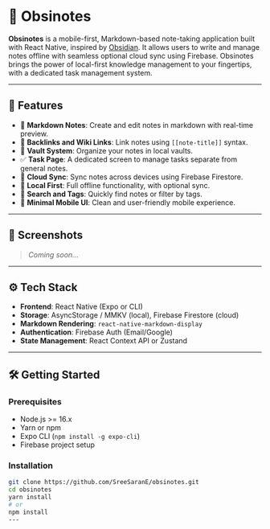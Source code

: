 # 📝 Obsinotes

**Obsinotes** is a mobile-first, Markdown-based note-taking application built with React Native, inspired by [Obsidian](https://obsidian.md). It allows users to write and manage notes offline with seamless optional cloud sync using Firebase. Obsinotes brings the power of local-first knowledge management to your fingertips, with a dedicated task management system.

---

## 🚀 Features

- 📄 **Markdown Notes**: Create and edit notes in markdown with real-time preview.
- 🔗 **Backlinks and Wiki Links**: Link notes using `[[note-title]]` syntax.
- 📁 **Vault System**: Organize your notes in local vaults.
- ✅ **Task Page**: A dedicated screen to manage tasks separate from general notes.
- 🔄 **Cloud Sync**: Sync notes across devices using Firebase Firestore.
- 🔐 **Local First**: Full offline functionality, with optional sync.
- 🔎 **Search and Tags**: Quickly find notes or filter by tags.
- 🎨 **Minimal Mobile UI**: Clean and user-friendly mobile experience.

---

## 📱 Screenshots

> _Coming soon..._

---

## ⚙️ Tech Stack

- **Frontend**: React Native (Expo or CLI)
- **Storage**: AsyncStorage / MMKV (local), Firebase Firestore (cloud)
- **Markdown Rendering**: `react-native-markdown-display`
- **Authentication**: Firebase Auth (Email/Google)
- **State Management**: React Context API or Zustand

---

## 🛠️ Getting Started

### Prerequisites

- Node.js >= 16.x
- Yarn or npm
- Expo CLI (`npm install -g expo-cli`)
- Firebase project setup

### Installation

```bash
git clone https://github.com/SreeSaranE/obsinotes.git
cd obsinotes
yarn install
# or
npm install
---